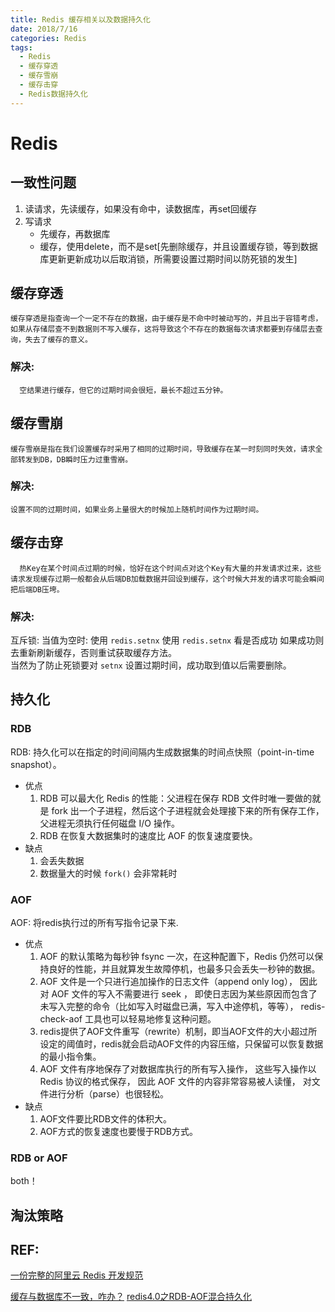 ```yaml
---
title: Redis 缓存相关以及数据持久化
date: 2018/7/16
categories: Redis
tags: 
  - Redis 
  - 缓存穿透
  - 缓存雪崩
  - 缓存击穿
  - Redis数据持久化
---
```

# Redis
## 一致性问题
1. 读请求，先读缓存，如果没有命中，读数据库，再set回缓存
2. 写请求  
     - 先缓存，再数据库
     - 缓存，使用delete，而不是set[先删除缓存，并且设置缓存锁，等到数据库更新更新成功以后取消锁，所需要设置过期时间以防死锁的发生]
## 缓存穿透
    缓存穿透是指查询一个一定不存在的数据，由于缓存是不命中时被动写的，并且出于容错考虑，如果从存储层查不到数据则不写入缓存，这将导致这个不存在的数据每次请求都要到存储层去查询，失去了缓存的意义。
### 解决:
      空结果进行缓存，但它的过期时间会很短，最长不超过五分钟。
## 缓存雪崩
    缓存雪崩是指在我们设置缓存时采用了相同的过期时间，导致缓存在某一时刻同时失效，请求全部转发到DB，DB瞬时压力过重雪崩。
### 解决:
    设置不同的过期时间，如果业务上量很大的时候加上随机时间作为过期时间。
## 缓存击穿
      热Key在某个时间点过期的时候，恰好在这个时间点对这个Key有大量的并发请求过来，这些请求发现缓存过期一般都会从后端DB加载数据并回设到缓存，这个时候大并发的请求可能会瞬间把后端DB压垮。
### 解决:
互斥锁:
 当值为空时: 使用 `redis.setnx` 使用 `redis.setnx` 看是否成功 如果成功则去重新刷新缓存，否则重试获取缓存方法。  
 当然为了防止死锁要对 `setnx` 设置过期时间，成功取到值以后需要删除。
## 持久化
### RDB
RDB: 持久化可以在指定的时间间隔内生成数据集的时间点快照（point-in-time snapshot）。
- 优点
  1. RDB 可以最大化 Redis 的性能：父进程在保存 RDB 文件时唯一要做的就是 fork 出一个子进程，然后这个子进程就会处理接下来的所有保存工作，父进程无须执行任何磁盘 I/O 操作。
  2. RDB 在恢复大数据集时的速度比 AOF 的恢复速度要快。
- 缺点
  1. 会丢失数据
  2. 数据量大的时候 `fork()` 会非常耗时
### AOF
AOF: 将redis执行过的所有写指令记录下来.
- 优点
  1. AOF 的默认策略为每秒钟 fsync 一次，在这种配置下，Redis 仍然可以保持良好的性能，并且就算发生故障停机，也最多只会丢失一秒钟的数据。
  2. AOF 文件是一个只进行追加操作的日志文件（append only log）， 因此对 AOF 文件的写入不需要进行 seek ， 即使日志因为某些原因而包含了未写入完整的命令（比如写入时磁盘已满，写入中途停机，等等）， redis-check-aof 工具也可以轻易地修复这种问题。
  3. redis提供了AOF文件重写（rewrite）机制，即当AOF文件的大小超过所设定的阈值时，redis就会启动AOF文件的内容压缩，只保留可以恢复数据的最小指令集。
  4. AOF 文件有序地保存了对数据库执行的所有写入操作， 这些写入操作以 Redis 协议的格式保存， 因此 AOF 文件的内容非常容易被人读懂， 对文件进行分析（parse）也很轻松。 
- 缺点
  1. AOF文件要比RDB文件的体积大。
  2. AOF方式的恢复速度也要慢于RDB方式。
### RDB or AOF
both！

## 淘汰策略
## REF:
[一份完整的阿里云 Redis 开发规范](https://mp.weixin.qq.com/s/dUfkS3ijfxSlRuJPZ9B01A)
<!-- [Redis百亿级Key存储方案](http://www.cnblogs.com/colorfulkoala/p/5783556.html) -->
[缓存与数据库不一致，咋办？](https://mp.weixin.qq.com/s/gYQvP69sao8U0azuNRMG1w)
[redis4.0之RDB-AOF混合持久化](https://yq.aliyun.com/articles/193034)